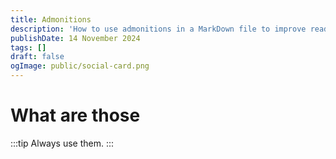 ```yaml
---
title: Admonitions
description: 'How to use admonitions in a MarkDown file to improve readability from the users'
publishDate: 14 November 2024
tags: []
draft: false
ogImage: public/social-card.png
---
```


# What are those

:::tip
Always use them.
:::

